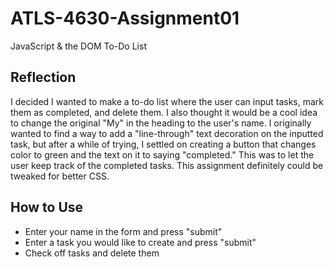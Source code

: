 # ATLS-4630-Assignment01
JavaScript &amp; the DOM
To-Do List
## Reflection
I decided I wanted to make a to-do list where the user can input tasks, mark them as completed, and delete them. I also thought it would be a cool idea to change the original "My" in the heading to the user's name. I originally wanted to find a way to add a "line-through" text decoration on the inputted task, but after a while of trying, I settled on creating a button that changes color to green and the text on it to saying "completed." This was to let the user keep track of the completed tasks. This assignment definitely could be tweaked for better CSS.
## How to Use
- Enter your name in the form and press "submit"
- Enter a task you would like to create and press "submit"
- Check off tasks and delete them
